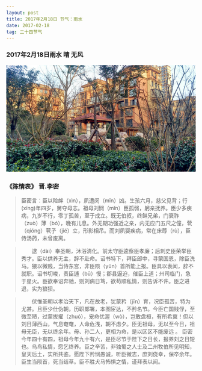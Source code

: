 ```yaml
---
layout: post
title: 2017年2月18日 节气：雨水
date: 2017-02-18
tag: 二十四节气
---
```


### 2017年2月18日雨水 晴 无风

![](/images/24/2017_2_18.jpg)



### 《陈情表》  **晋.李密**

>   臣密言：臣以险衅（xìn），夙遭闵（mǐn）凶。生孩六月，慈父见背；行(xíng)年四岁，舅夺母志。祖母刘悯（mǐn）臣孤弱，躬亲抚养。臣少多疾病，九岁不行，零丁孤苦，至于成立。既无伯叔，终鲜兄弟，门衰祚（zuò）薄（bó），晚有儿息。外无期功强近之亲，内无应门五尺之僮，茕（qióng）茕孑（jié）立，形影相吊。而刘夙婴疾病，常在床蓐（rù），臣侍汤药，未曾废离。

>　　逮（dài）奉圣朝，沐浴清化。前太守臣逵察臣孝廉；后刺史臣荣举臣秀才。臣以供养无主，辞不赴命。诏书特下，拜臣郎中，寻蒙国恩，除臣洗马。猥以微贱，当侍东宫，非臣陨（yǔn）首所能上报。臣具以表闻，辞不就职。诏书切峻，责臣逋（bū）慢；郡县逼迫，催臣上道；州司临门，急于星火。臣欲奉诏奔驰，则刘病日笃，欲苟顺私情，则告诉不许。臣之进退，实为狼狈。

>　　伏惟圣朝以孝治天下，凡在故老，犹蒙矜（jīn）育，况臣孤苦，特为尤甚。且臣少仕伪朝，历职郎署，本图宦达，不矜名节。今臣亡国贱俘，至微至陋，过蒙拔擢（zhuó），宠命优渥（wò），岂敢盘桓，有所希冀！但以刘日薄西山，气息奄奄，人命危浅，朝不虑夕。臣无祖母，无以至今日，祖母无臣，无以终余年。母、孙二人，更相为命，是以区区不能废远
。
>  臣密今年四十有四，祖母今年九十有六，是臣尽节于陛下之日长，报养刘之日短也。乌鸟私情，愿乞终养。臣之辛苦，非独蜀之人士及二州牧伯所见明知，皇天后土，实所共鉴。愿陛下矜悯愚诚，听臣微志，庶刘侥幸，保卒余年。臣生当陨首，死当结草。臣不胜犬马怖惧之情，谨拜表以闻。

